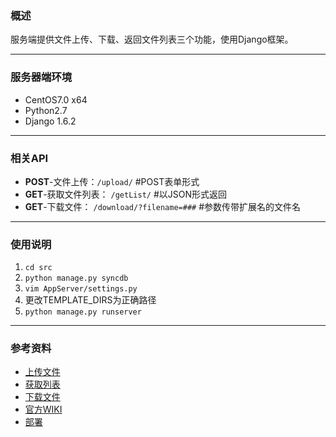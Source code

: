 ### 概述

服务端提供文件上传、下载、返回文件列表三个功能，使用Django框架。

---

### 服务器端环境

- CentOS7.0 x64
- Python2.7
- Django 1.6.2

---

### 相关API

- **POST**-文件上传：`/upload/`	#POST表单形式
- **GET**-获取文件列表： `/getList/` #以JSON形式返回
- **GET**-下载文件： `/download/?filename=###` #参数传带扩展名的文件名

---

### 使用说明

1. `cd src`
2. `python manage.py syncdb`
3. `vim AppServer/settings.py`
4. 更改TEMPLATE_DIRS为正确路径
5. `python manage.py runserver`

---

### 参考资料

- [上传文件](http://www.cnblogs.com/fnng/p/3740274.html)
- [获取列表](http://stackoverflow.com/questions/2428092/creating-a-json-response-using-django-and-python)
- [下载文件](http://www.jianshu.com/p/2ce715671340)
- [官方WIKI](https://github.com/Alamofire/Alamofire/blob/master/README.md)
- [部署](http://www.jianshu.com/p/80393ae41a5f)



